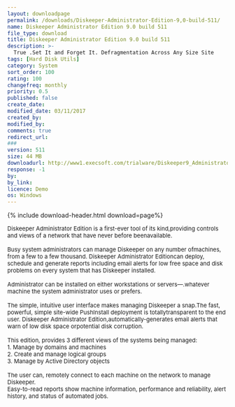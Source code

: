 ```yaml
---
layout: downloadpage
permalink: /downloads/Diskeeper-Administrator-Edition-9,0-build-511/
name: Diskeeper Administrator Edition 9.0 build 511
file_type: download
title: Diskeeper Administrator Edition 9.0 build 511
description: >-
  True .Set It and Forget It. Defragmentation Across Any Size Site
tags: [Hard Disk Utils]
category: System
sort_order: 100
rating: 100
changefreq: monthly
priority: 0.5
published: false
create_date: 
modified_date: 03/11/2017
created_by: 
modified_by: 
comments: true
redirect_url: 
### 
version: 511
size: 44 MB
downloadurl: http://www1.execsoft.com/trialware/Diskeeper9_Administrator_TW_30day.exe
response: -1
by: 
by_link: 
licence: Demo
os: Windows
---
```


{% include download-header.html download=page%}

<p style="fix-download-text !important">
<p><font size="2">Diskeeper Administrator Edition is a first-ever tool of its kind,providing controls and views of a network that have never before beenavailable. <br />
<br />
Busy system administrators can manage Diskeeper on any number ofmachines, from a few to a few thousand. Diskeeper Administrator Editioncan deploy, schedule and generate reports including </font><font size="2">email</font><font size="2"> alerts for low free space and disk problems on every system that has Diskeeper installed. <br />
<br />
Administrator can be installed on either workstations or servers—.whatever machine the system administrator uses or prefers. <br />
<br />
The simple, intuitive user interface makes managing Diskeeper a snap.The fast, powerful, simple site-wide PushInstall deployment is totallytransparent to the end user. Diskeeper Administrator Edition,automatically-generates email alerts that warn of low disk space orpotential disk corruption.<br />
<br />
This edition, provides 3 different views of the systems being managed:<br />
1. Manage by domains and machines <br />
2. Create and manage logical groups <br />
3. Manage by Active Directory objects <br />
<br />
The user can, remotely connect to each machine on the network to manage Diskeeper.<br />
Easy-to-read reports show machine information, performance and reliability, alert history, and status of automated jobs.</font></p></p>
